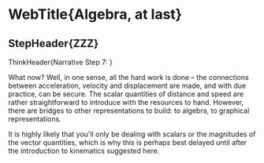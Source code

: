 # WebTitle{Algebra, at last}

## StepHeader{ZZZ}

ThinkHeader{Narrative Step 7: }

What now? Well, in one sense, all the hard work is done – the connections between acceleration, velocity and displacement are made, and with due practice, can be secure. The scalar quantities of distance and speed are rather straightforward to introduce with the resources to hand. However, there are bridges to other representations to build: to algebra, to graphical representations.

It is highly likely that you'll only be dealing with scalars or the magnitudes of the vector quantities, which is why this is perhaps best delayed until after the introduction to kinematics suggested here.
